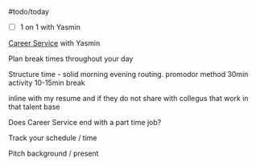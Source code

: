 #todo/today 
- [ ] 1 on 1 with Yasmin


[Career Service](Career%20Service) with Yasmin

Plan break times throughout your day

Structure time - solid morning evening routing. 
promodor method
30min activity 
10-15min break



inline with my resume and if they do not share with collegus that work in that talent base


Does Career Service end with a part time job?


Track your schedule / time


Pitch  background / present 